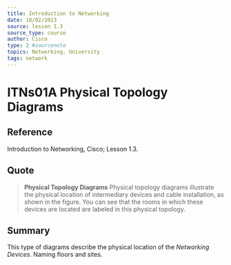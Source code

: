 ```yaml
---
title: Introduction to Networking
date: 18/02/2023
source: lesson 1.3
source_type: course
author: Cisco
type: 2 #sourcenote
topics: Networking, University
tags: network
---
```

# ITNs01A Physical Topology Diagrams

## **Reference**
Introduction to Networking, Cisco; Lesson 1.3.

## **Quote**
> **Physical Topology Diagrams**
Physical topology diagrams illustrate the physical location of intermediary devices and cable installation, as shown in the figure. You can see that the rooms in which these devices are located are labeled in this physical topology.

## **Summary**
This type of diagrams describe the physical location of the *Networking Devices*. Naming floors and sites.